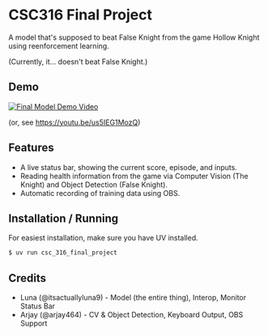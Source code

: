 # CSC316 Final Project

A model that's supposed to beat False Knight from the game Hollow Knight using reenforcement learning.

(Currently, it... doesn't beat False Knight.)

## Demo

[![Final Model Demo Video](https://img.youtube.com/vi/us5IEG1MozQ/0.jpg)](https://www.youtube.com/watch?v=us5IEG1MozQ)

(or, see https://youtu.be/us5IEG1MozQ)

## Features

- A live status bar, showing the current score, episode, and inputs.
- Reading health information from the game via Computer Vision (The Knight) and Object Detection (False Knight).
- Automatic recording of training data using OBS.

## Installation / Running
For easiest installation, make sure you have UV installed.

```bash
$ uv run csc_316_final_project
```

## Credits

* Luna (@itsactuallyluna9) - Model (the entire thing), Interop, Monitor Status Bar
* Arjay (@arjay464) - CV & Object Detection, Keyboard Output, OBS Support
